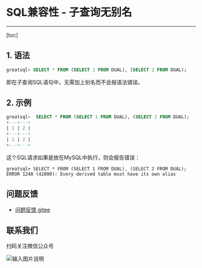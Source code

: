 # SQL兼容性 - 子查询无别名
---
[toc]
## 1. 语法

```sql
greatsql> SELECT * FROM (SELECT 1 FROM DUAL), (SELECT 2 FROM DUAL);
```

即在子查询SQL语句中，无需加上别名而不会报语法错误。

## 2. 示例

```sql
greatsql>  SELECT * FROM (SELECT 1 FROM DUAL), (SELECT 2 FROM DUAL);
+---+---+
| 1 | 2 |
+---+---+
| 1 | 2 |
+---+---+
```

这个SQL请求如果是放在MySQL中执行，则会报告错误：
```
greatsql> SELECT * FROM (SELECT 1 FROM DUAL), (SELECT 2 FROM DUAL);
ERROR 1248 (42000): Every derived table must have its own alias
```

**问题反馈**
---
- [问题反馈 gitee](https://gitee.com/GreatSQL/GreatSQL-Manual/issues)


**联系我们**
---

扫码关注微信公众号

![输入图片说明](https://images.gitee.com/uploads/images/2021/0802/141935_2ea2c196_8779455.jpeg "greatsql社区-wx-qrcode-0.5m.jpg")

